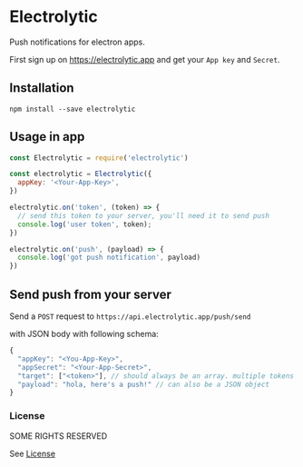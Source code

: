 # Electrolytic

Push notifications for electron apps.

First sign up on https://electrolytic.app and get your `App key` and `Secret`.

## Installation

```shell
npm install --save electrolytic
```

## Usage in app

```javascript
const Electrolytic = require('electrolytic')

const electrolytic = Electrolytic({
  appKey: '<Your-App-Key>',
})

electrolytic.on('token', (token) => {
  // send this token to your server, you'll need it to send push
  console.log('user token', token);
})

electrolytic.on('push', (payload) => {
  console.log('got push notification', payload)
})
```

## Send push from your server

Send a `POST` request to `https://api.electrolytic.app/push/send`

with JSON body with following schema:

```javascript
{
  "appKey": "<You-App-Key>",
  "appSecret": "<Your-App-Secret>",
  "target": ["<token>"], // should always be an array. multiple tokens can be used to send same payload to all of them.
  "payload": "hola, here's a push!" // can also be a JSON object
}
```

### License

SOME RIGHTS RESERVED

See [License](https://github.com/Electrolytic/electrolytic/blob/master/LICENSE.md)
